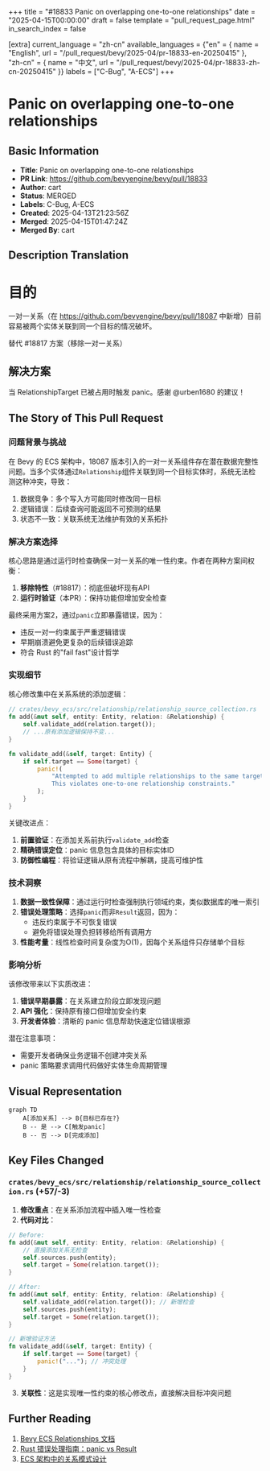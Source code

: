 +++
title = "#18833 Panic on overlapping one-to-one relationships"
date = "2025-04-15T00:00:00"
draft = false
template = "pull_request_page.html"
in_search_index = false

[extra]
current_language = "zh-cn"
available_languages = {"en" = { name = "English", url = "/pull_request/bevy/2025-04/pr-18833-en-20250415" }, "zh-cn" = { name = "中文", url = "/pull_request/bevy/2025-04/pr-18833-zh-cn-20250415" }}
labels = ["C-Bug", "A-ECS"]
+++

# Panic on overlapping one-to-one relationships

## Basic Information
- **Title**: Panic on overlapping one-to-one relationships
- **PR Link**: https://github.com/bevyengine/bevy/pull/18833
- **Author**: cart
- **Status**: MERGED
- **Labels**: C-Bug, A-ECS
- **Created**: 2025-04-13T21:23:56Z
- **Merged**: 2025-04-15T01:47:24Z
- **Merged By**: cart

## Description Translation
# 目的

一对一关系（在 https://github.com/bevyengine/bevy/pull/18087 中新增）目前容易被两个实体关联到同一个目标的情况破坏。

替代 #18817 方案（移除一对一关系）

## 解决方案

当 RelationshipTarget 已被占用时触发 panic。感谢 @urben1680 的建议！

## The Story of This Pull Request

### 问题背景与挑战
在 Bevy 的 ECS 架构中，18087 版本引入的一对一关系组件存在潜在数据完整性问题。当多个实体通过`Relationship`组件关联到同一个目标实体时，系统无法检测这种冲突，导致：
1. 数据竞争：多个写入方可能同时修改同一目标
2. 逻辑错误：后续查询可能返回不可预测的结果
3. 状态不一致：关联系统无法维护有效的关系拓扑

### 解决方案选择
核心思路是通过运行时检查确保一对一关系的唯一性约束。作者在两种方案间权衡：
1. **移除特性**（#18817）：彻底但破坏现有API
2. **运行时验证**（本PR）：保持功能但增加安全检查

最终采用方案2，通过`panic`立即暴露错误，因为：
- 违反一对一约束属于严重逻辑错误
- 早期崩溃避免更复杂的后续错误追踪
- 符合 Rust 的"fail fast"设计哲学

### 实现细节
核心修改集中在关系系统的添加逻辑：

```rust
// crates/bevy_ecs/src/relationship/relationship_source_collection.rs
fn add(&mut self, entity: Entity, relation: &Relationship) {
    self.validate_add(relation.target());
    // ...原有添加逻辑保持不变...
}

fn validate_add(&self, target: Entity) {
    if self.target == Some(target) {
        panic!(
            "Attempted to add multiple relationships to the same target {target:?}.\n\
            This violates one-to-one relationship constraints."
        );
    }
}
```

关键改进点：
1. **前置验证**：在添加关系前执行`validate_add`检查
2. **精确错误定位**：panic 信息包含具体的目标实体ID
3. **防御性编程**：将验证逻辑从原有流程中解耦，提高可维护性

### 技术洞察
1. **数据一致性保障**：通过运行时检查强制执行领域约束，类似数据库的唯一索引
2. **错误处理策略**：选择`panic`而非`Result`返回，因为：
   - 违反约束属于不可恢复错误
   - 避免将错误处理负担转移给所有调用方
3. **性能考量**：线性检查时间复杂度为O(1)，因每个关系组件只存储单个目标

### 影响分析
该修改带来以下实质改进：
1. **错误早期暴露**：在关系建立阶段立即发现问题
2. **API 强化**：保持原有接口但增加安全约束
3. **开发者体验**：清晰的 panic 信息帮助快速定位错误根源

潜在注意事项：
- 需要开发者确保业务逻辑不创建冲突关系
- panic 策略要求调用代码做好实体生命周期管理

## Visual Representation

```mermaid
graph TD
    A[添加关系] --> B{目标已存在?}
    B -- 是 --> C[触发panic]
    B -- 否 --> D[完成添加]
```

## Key Files Changed

### `crates/bevy_ecs/src/relationship/relationship_source_collection.rs` (+57/-3)
1. **修改重点**：在关系添加流程中插入唯一性检查
2. **代码对比**：
```rust
// Before:
fn add(&mut self, entity: Entity, relation: &Relationship) {
    // 直接添加关系无检查
    self.sources.push(entity);
    self.target = Some(relation.target());
}

// After:
fn add(&mut self, entity: Entity, relation: &Relationship) {
    self.validate_add(relation.target()); // 新增检查
    self.sources.push(entity);
    self.target = Some(relation.target());
}

// 新增验证方法
fn validate_add(&self, target: Entity) {
    if self.target == Some(target) {
        panic!("..."); // 冲突处理
    }
}
```
3. **关联性**：这是实现唯一性约束的核心修改点，直接解决目标冲突问题

## Further Reading
1. [Bevy ECS Relationships 文档](https://bevyengine.org/learn/book/ecs-relationships/)
2. [Rust 错误处理指南：panic vs Result](https://doc.rust-lang.org/book/ch09-03-to-panic-or-not-to-panic.html)
3. [ECS 架构中的关系模式设计](https://www.gamedev.net/articles/programming/general-and-gameplay-programming/understanding-component-entity-systems-r3013/)